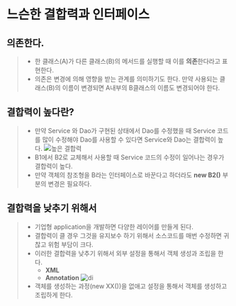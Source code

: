 # 느슨한 결합력과 인터페이스

## 의존한다.
> - 한 클래스(A)가 다른 클래스(B)의 메서드를 실행할 때 이를 **의존**한다라고 표현한다.
> - 의존은 변경에 의해 영향을 받는 관계를 의미하기도 한다. 만약 사용되는 클래스(B)의 이름이 변경되면 A내부의 B클래스의 이름도 변경되어야 한다. 

## 결합력이 높다란?
> - 만약 Service 와 Dao가 구현된 상태에서 Dao를 수정했을 때 Service 코드를 많이 수정해야 Dao를 사용할 수 있다면 Service와 Dao는 결합력이 높다.
> ![높은 결합력](https://user-images.githubusercontent.com/62707891/163679710-21be987a-ce8d-4f6f-9340-9438f971ace9.png)
> - B1에서 B2로 교체해서 사용할 때 Service 코드의 수정이 일어나는 경우가 결합력이 높다.
> - 만약 객체의 참조형을 B라는 인터페이스로 바꾼다고 하더라도 **new B2()** 부분의 변경은 필요하다.  


## 결합력을 낮추기 위해서
> - 기업형 application을 개발하면 다양한 레이어를 만들게 된다.
> - 결합력이 클 경우 그것을 유지보수 하기 위해서 소스코드를 매번 수정하면 귀찮고 위험 부담이 크다.
> - 이러한 결합력을 낮추기 위해서 외부 설정을 통해서 객체 생성과 조립을 한다.
>   - **XML**
>   - **Annotation**
> ![di](https://user-images.githubusercontent.com/62707891/163679928-df713aa6-144c-4f86-ab0a-d1db7eb76e4a.png)
>  - 객체를 생성하는 과정(new XX())을 없애고 설정을 통해서 객체를 생성하고 조립하게 한다. 

